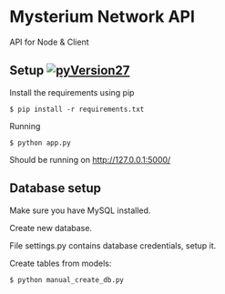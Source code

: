# Mysterium Network API

API for Node & Client



## Setup [![pyVersion27](https://img.shields.io/badge/python-2.7-blue.svg)](https://www.python.org/download/releases/2.7/) 

Install the requirements using pip
```
$ pip install -r requirements.txt
```

Running
```
$ python app.py
```
Should be running on http://127.0.0.1:5000/

## Database setup

Make sure you have MySQL installed.

Create new database.

File settings.py contains database credentials, setup it.

Create tables from models:
```
$ python manual_create_db.py
```
